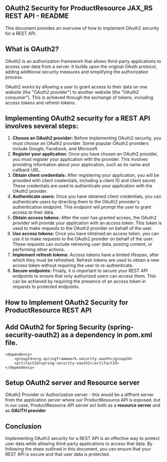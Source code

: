 
## OAuth2 Security for ProductResource JAX_RS REST API - README

This document provides an overview of how to implement OAuth2 security for a REST API.

## What is OAuth2?

OAuth2 is an authorization framework that allows third-party applications to access user data from a server. It builds upon the original OAuth protocol, adding additional security measures and simplifying the authorization process.

OAuth2 works by allowing a user to grant access to their data on one website (the "OAuth2 provider") to another website (the "OAuth2 consumer"). This is achieved through the exchange of tokens, including access tokens and refresh tokens.

## Implementing OAuth2 security for a REST API involves several steps:

1. **Choose an OAuth2 provider:** Before implementing OAuth2 security, you must choose an OAuth2 provider. Some popular OAuth2 providers include Google, Facebook, and Microsoft.
2. **Register your application:** Once you have chosen an OAuth2 provider, you must register your application with the provider. This involves providing information about your application, such as its name and callback URL.
3. **Obtain client credentials:** After registering your application, you will be provided with client credentials, including a client ID and client secret. These credentials are used to authenticate your application with the OAuth2 provider.
4. **Authenticate users:** Once you have obtained client credentials, you can authenticate users by directing them to the OAuth2 provider's authentication endpoint. This endpoint will prompt the user to grant access to their data.
5. **Obtain access tokens:** After the user has granted access, the OAuth2 provider will provide your application with an access token. This token is used to make requests to the OAuth2 provider on behalf of the user.
7. **Use access tokens:** Once you have obtained an access token, you can use it to make requests to the OAuth2 provider on behalf of the user. These requests can include retrieving user data, posting content, or performing other actions.
8. **Implement refresh tokens:** Access tokens have a limited lifespan, after which they must be refreshed. Refresh tokens are used to obtain a new access token without requiring the user to re-authenticate.
9. **Secure endpoints:** Finally, it is important to secure your REST API endpoints to ensure that only authorized users can access them. This can be achieved by requiring the presence of an access token in requests to protected endpoints.

## How to Implement OAuth2 Security for ProductResource REST API


## Add OAuth2 for Spring Security (spring-security-oauth2) as a dependency in pom.xml file.
```
<dependency>
	<groupId>org.springframework.security.oauth</groupId>
	<artifactId>spring-security-oauth2</artifactId>
</dependency>
```
## Setup OAuth2 server and Resource server
OAuth2 Provider or Authorization server - this would be a diffrent server from the application server where our ProductResource API is exposed. but in our case, ProductResource API server act both as a **resource server** and as **OAUTH provider** 





## Conclusion

Implementing OAuth2 security for a REST API is an effective way to protect user data while allowing third-party applications to access that data. By following the steps outlined in this document, you can ensure that your REST API is secure and that user data is protected.
